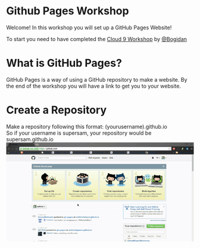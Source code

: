 # Github Pages Workshop

Welcome! In this workshop you will set up a GitHub Pages Website!

To start you need to have completed the <a href="https://github.com/hackedu/hackedu/tree/master/workshops/contrib/cloud9">Cloud 9 Workshop</a> by <a href="https://www.github.com/Bogidan">@Bogidan</a>

# What is GitHub Pages?
GitHub Pages is a way of using a GitHub repository to make a website.
By the end of the workshop you will have a link to get you to your website.

# Create a Repository
Make a repository following this format:
(yourusername).github.io
<br>
So if your username is supersam, your repository would be supersam.github.io
![](createrepo.gif)